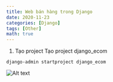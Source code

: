 ```yaml
---
title: Web bán hàng trong Django
date: 2020-11-23
categories: [Django]
tags: [Other]
math: true
---
```

1. Tạo project
Tạo project django_ecom
```
django-admin startproject django_ecom
```
![Alt text](https://vyqyty.github.io/assets/img/uploads/2020/09/django_ecom_0_create_project.png)
